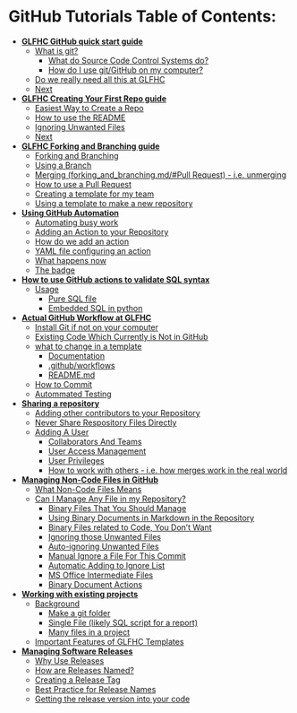 # GitHub Tutorials Table of Contents:

-   [**GLFHC GitHub quick start guide**](getting_started.md)
    -   [What is git?](getting_started.md/#what-is-git)
        -   [What do Source Code Control Systems
            do?](getting_started.md/#what-do-source-code-control-systems-do)
        -   [How do I use git/GitHub on my
            computer?](getting_started.md/#how-do-i-use-gitgithub-on-my-computer)
    -   [Do we really need all this at
        GLFHC](getting_started.md/#do-we-really-need-all-this-at-glfhc)
    -   [Next](getting_started.md/#next)
-   [**GLFHC Creating Your First Repo
    guide**](create_first_repo.md)
    -   [Easiest Way to Create a Repo](create_first_repo.md/#easiest-way-to-create-a-repo)
    -   [How to use the README](create_first_repo.md/#how-to-use-the-readme)
    -   [Ignoring Unwanted Files](create_first_repo.md/#ignoring-unwanted-files)
    -   [Next](create_first_repo.md/#next)
-   [**GLFHC Forking and Branching
    guide**](forking_and_branching.md)
    -   [Forking and Branching](forking_and_branching.md/#forking-and-branching)
    -   [Using a Branch](forking_and_branching.md/#using-a-branch)
    -   [Merging (forking_and_branching.md/#Pull Request) -
        i.e. unmerging](forking_and_branching.md/#merging-pull-request---i.e.-unmerging)
    -   [How to use a Pull Request](forking_and_branching.md/#how-to-use-a-pull-request)
    -   [Creating a template for my
        team](forking_and_branching.md/#creating-a-template-for-my-team)
    -   [Using a template to make a new
        repository](forking_and_branching.md/#using-a-template-to-make-a-new-repository)
-   [**Using GitHub Automation**](automation.md/#using-github-automation)
    -   [Automating busy work](automation.md/#automating-busy-work)
    -   [Adding an Action to your
        Repository](automation.md/#adding-an-action-to-your-repository)
    -   [How do we add an action](automation.md/#how-do-we-add-an-action)
    -   [YAML file configuring an
        action](automation.md/#yaml-file-configuring-an-action)
    -   [What happens now](automation.md/#what-happens-now)
    -   [The badge](automation.md/#the-badge)
-   [**How to use GitHub actions to validate SQL
    syntax**](sql_validation.md)
    -   [Usage](sql_validation.md/#usage)
        -   [Pure SQL file](sql_validation.md/#pure-sql-file)
        -   [Embedded SQL in python](sql_validation.md/#embedded-sql-in-python)
-   [**Actual GitHub Workflow at GLFHC**](workflow.md)
    -   [Install Git if not on your
        computer](workflow.md/#install-git-if-not-on-your-computer)
    -   [Existing Code Which Currently is Not in
        GitHub](workflow.md/#existing-code-which-currently-is-not-in-github)
    -   [what to change in a template](workflow.md/#what-to-change-in-a-template)
        - [Documentation](workflow.md/#Documentation)
        - [.github/workflows](workflow.md/#githubworkflows)
        - [README.md](workflow.md/#readmemd)
    -   [How to Commit](workflow.md/#how-to-commit)
    -   [Autommated Testing](workflow.md/#autommated-testing)
-   [**Sharing a repository**](#collaboration.md)
    -   [Adding other contributors to your
        Repository](collaboration.md/#adding-other-contributors-to-your-repository)
    -   [Never Share Respository Files
        Directly](collaboration.md/#never-share-respository-files-directly)
    -   [Adding A User](collaboration.md/#adding-a-user)
        -   [Collaborators And Teams](collaboration.md/#collaborators-and-teams)
        -   [User Access Management](collaboration.md/#user-access-management)
        -   [User Privileges](collaboration.md/#user-privileges)
        - [How to work with others - i.e. how merges work in the real
            world](collaboration.md/#how-to-work-with-others-ie-how-merges-work-in-the-real-world)
-   [**Managing Non-Code Files in
    GitHub**](noncode_files.md)
    -   [What Non-Code Files Means](noncode_files.md/#what-non-code-files-means)
    -   [Can I Manage Any File in my
        Repository?](noncode_files.md/#can-i-manage-any-file-in-my-repository)
        -   [Binary Files That You Should
            Manage](noncode_files.md/#binary-files-that-you-should-manage)
        -   [Using Binary Documents in Markdown in the
            Repository](noncode_files.md/#using-binary-documents-in-markdown-in-the-repository)
        -   [Binary Files related to Code, You Don’t
            Want](noncode_files.md/#binary-files-related-to-code-you-dont-want)
        -   [Ignoring those Unwanted
            Files](noncode_files.md/#ignoring-those-unwanted-files)
        -   [Auto-ignoring Unwanted
            Files](noncode_files.md/#auto-ignoring-unwanted-files)
        -   [Manual Ignore a File For This
            Commit](noncode_files.md/#manual-ignore-a-file-for-this-commit)
        -   [Automatic Adding to Ignore
            List](noncode_files.md/#automatic-adding-to-ignore-list)
        -   [MS Office Intermediate
            Files](noncode_files.md/#ms-office-intermediate-files)
        -   [Binary Document Actions](noncode_files.md/#binary-document-actions)
-   [**Working with existing
    projects**](existing_project.md)
    -   [Background](existing_project.md/#background)
        -   [Make a git
            folder](existing_project.md#make-a-git-folder)
        -   [Single File (likely SQL script for a
            report)](existing_project.md/#single-file-likely-sql-script-for-a-report)
        -   [Many files in a
            project](existing_project.md/#many-files-in-a-project)
      -   [Important Features of GLFHC
          Templates](existing_project.md/#important-features-of-glfhc-templates)
- [**Managing Software Releases**](Release%20Management.md/#toc-managing-software-releases)
  - [Why Use Releases](Release%20Management.md/#toc-why-use-releases)
  - [How are Releases Named?](Release%20Management.md/#toc-how-are-releases-named)
  - [Creating a Release Tag](Release%20Management.md/#toc-creating-a-release-tag)
  - [Best Practice for Release Names](Release%20Management.md/#toc-best-practice-for-release-names)
  - [Getting the release version into your code](Release%20Management.md/#toc-getting-the-release-version-into-your-code)
